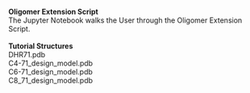 **Oligomer Extension Script**<br>
The Jupyter Notebook walks the User through the Oligomer Extension Script. <br>
<br>
**Tutorial Structures**<br>
DHR71.pdb<br>
C4-71_design_model.pdb<br>
C6-71_design_model.pdb<br>
C8_71_design_model.pdb<br>


